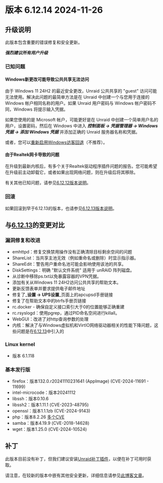 # 版本 6.12.14 2024-11-26

## 升级说明

此版本包含重要的错误修复和安全更新。

_**强烈建议所有用户升级**_

### 已知问题

#### Windows新更改可能导致公共共享无法访问

由于 Windows 11 24H2 的最近安全更改，Unraid 公共共享的 "guest" 访问可能无法使用。解决此问题的最简单方法是在 Unraid 中创建一个与您用于连接的 Windows 帐户相同名称的用户。如果 Unraid 用户密码与 Windows 帐户密码不同，Windows 将提示输入凭据。

如果您使用的是 Microsoft 帐户，可能更好是在 Unraid 中创建一个简单用户名的用户，设置密码，然后在 Windows 中进入 _**控制面板 → 凭据管理器 → Windows 凭据 → 添加 Windows 凭据**_ 并添加正确的 Unraid 服务器名称和凭据。

或者，您可以[重新启用Windows访客回退](https://techcommunity.microsoft.com/blog/filecab/accessing-a-third-party-nas-with-smb-in-windows-11-24h2-may-fail/4154300)（不推荐）。

#### 由于Realtek网卡导致的问题

在升级到最新内核后，有多个关于Realtek驱动程序插件问题的报告。您可能希望在升级前主动卸载它，或者如果出现网络问题，则在升级后将其移除。

有关其他已知问题，请参见[6.12.12版本说明](6.12.12.md#known-issues)。

### 回滚

如果回滚到早于6.12.13的版本，也请参见[6.12.13版本说明](6.12.13.md#rolling-back)。

## 与[6.12.13](6.12.13.md)的变更对比

### 漏洞修复和改进

- emhttpd：修复交换禁用操作没有正确清除目标剩余空间的问题
- ShareList：当共享主池无效（例如重命名或删除）时显示指示器。
- ShareEdit：警告用户重命名池可能会影响使用该池的共享。
- DiskSettings：明确 "默认文件系统" 适用于 unRAID 阵列磁盘。
- 从诊断中移除ps.txt以免暴露容器的VPN凭据。
- 添加有关从Windows 11 24H2访问公共共享的帮助文本。
- 更新反馈表单并要求提供电子邮件地址
- 修复了_**设置 → UPS设置**_页面上的apcupsd手册链接
- 修复了在帮助文本中的btrfs手册页链接
- rc.docker - 确保自定义接口索引大于0的位置能够正确重建
- rc.rsyslogd：使用pgrep，通过PID命名空间进行killall。
- WebGUI：改进了对http查询参数的处理
- 内核：解决了与Windows虚拟机和VirtIO网络驱动器相关的性能下降问题，这些问题是在[6.12.13](6.12.13.md)中引入的

### Linux kernel

- 版本 6.1.118

### 基本发行版

- firefox：版本132.0.r20241110231641 (AppImage) (CVE-2024-11691 - 11699)
- intel-microcode：版本20241112
- libssh：版本0.10.6
- libssh2：版本1.11.1 (CVE-2023-48795)
- openssl：版本1.1.1zb (CVE-2024-9143)
- php：版本8.2.26 [多个CVE](https://www.php.net/ChangeLog-8.php#8.2.26)
- samba：版本4.19.9 (CVE-2018-14628)
- wget：版本1.25.0 (CVE-2024-10524)

## 补丁

此版本目前没有补丁，但我们建议安装[Unraid补丁插件](https://forums.unraid.net/topic/185560-unraid-patch-plugin/)，以便在补丁可用时获取。

请注意，在较新的版本中嵌有其他安全更新，详细信息请参见[此博客文章](https://unraid.net/blog/cvd)。
